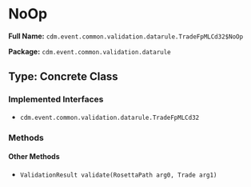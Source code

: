 # NoOp

**Full Name:** `cdm.event.common.validation.datarule.TradeFpMLCd32$NoOp`

**Package:** `cdm.event.common.validation.datarule`

## Type: Concrete Class

### Implemented Interfaces

- `cdm.event.common.validation.datarule.TradeFpMLCd32`

### Methods

#### Other Methods

- `ValidationResult validate(RosettaPath arg0, Trade arg1)`

